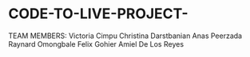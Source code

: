 # CODE-TO-LIVE-PROJECT-

TEAM MEMBERS: 
Victoria Cimpu
Christina Darstbanian
Anas Peerzada
Raynard Omongbale
Felix Gohier
Amiel De Los Reyes

